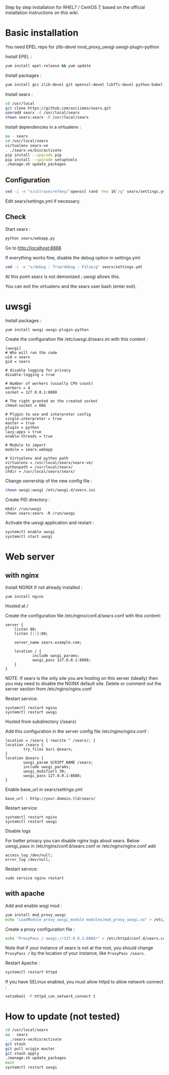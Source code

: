 Step by step installation for RHEL7 / CentOS 7, based on the official installation instructions on this wiki.

# Basic installation

You need EPEL repo for zlib-devel mod_proxy_uwsgi uwsgi-plugin-python

Install EPEL :
```sh
yum install epel-release && yum update
```

Install packages :
```sh
yum install gcc zlib-devel git openssl-devel libffi-devel python-babel python-virtualenv libxslt-devel
```

Install searx :
```sh
cd /usr/local
git clone https://github.com/asciimoo/searx.git
useradd searx -d /usr/local/searx
chown searx:searx -R /usr/local/searx
```

Install dependencies in a virtualenv :
```sh
su - searx
cd /usr/local/searx
virtualenv searx-ve
. ./searx-ve/bin/activate
pip install --upgrade pip
pip install --upgrade setuptools
./manage.sh update_packages
```

## Configuration
```sh
sed -i -e "s/ultrasecretkey/`openssl rand -hex 16`/g" searx/settings.yml
```

Edit searx/settings.yml if necessary.

## Check
Start searx :
```sh
python searx/webapp.py
```
Go to [http://localhost:8888](http://localhost:8888)

If everything works fine, disable the debug option in settings.yml:
```sh
sed -i -e "s/debug : True/debug : False/g" searx/settings.yml
```

At this point searx is not demonized ; uwsgi allows this.

You can exit the virtualenv and the searx user bash (enter exit).

# uwsgi

Install packages :
```sh
yum install uwsgi uwsgi-plugin-python
```

Create the configuration file /etc/uwsgi.d/searx.ini with this content :
```
[uwsgi]
# Who will run the code
uid = searx
gid = searx

# disable logging for privacy
disable-logging = true

# Number of workers (usually CPU count)
workers = 4
socket = 127.0.0.1:8888

# The right granted on the created socket
chmod-socket = 666

# Plugin to use and interpretor config
single-interpreter = true
master = true
plugin = python
lazy-apps = true
enable-threads = true

# Module to import
module = searx.webapp

# Virtualenv and python path
virtualenv = /usr/local/searx/searx-ve/
pythonpath = /usr/local/searx/
chdir = /usr/local/searx/searx/
```

Change ownership of the new config file :
```sh
chown uwsgi:uwsgi /etc/uwsgi.d/searx.ini
```

Create PID directory :
```
mkdir /run/uwsgi
chown searx:searx -R /run/uwsgi
```

Activate the uwsgi application and restart :
```sh
systemctl enable uwsgi
systemctl start uwsgi
```

# Web server

## with nginx
Install NGINX if not already installed :

```
yum install nginx
```

Hosted at /

Create the configuration file /etc/nginx/conf.d/searx.conf with this content:

```
server {
    listen 80;
    listen [::]:80;

    server_name searx.example.com;

    location / {
            include uwsgi_params;
            uwsgi_pass 127.0.0.1:8888;
    }
}
```
NOTE: If searx is the only site you are hosting on this server (ideally) then you may need to disable the NGINX default site. Delete or comment out the server section from /etc/nginx/nginx.conf

Restart service:

```
systemctl restart nginx
systemctl restart uwsgi
```

Hosted from subdirectory (/searx)

Add this configuration in the server config file /etc/nginx/nginx.conf :

```
location = /searx { rewrite ^ /searx/; }
location /searx {
        try_files $uri @searx;
}
location @searx {
        uwsgi_param SCRIPT_NAME /searx;
        include uwsgi_params;
        uwsgi_modifier1 30;
        uwsgi_pass 127.0.0.1:8888;
}
```

Enable base_url in searx/settings.yml

```
base_url : http://your.domain.tld/searx/
```

Restart service:

```
systemctl restart nginx
systemctl restart uwsgi
```

Disable logs

For better privacy you can disable nginx logs about searx.  Below uwsgi_pass in /etc/nginx/conf.d/searx.conf or /etc/nginx/nginx.conf add

```
access_log /dev/null;
error_log /dev/null;
```

Restart service:

```
sudo service nginx restart
```

## with apache 

Add and enable wsgi mod :
```sh
yum install mod_proxy_uwsgi
echo "LoadModule proxy_uwsgi_module modules/mod_proxy_uwsgi.so" > /etc/httpd/conf.modules.d/00-uwsgi.conf
```

Create a proxy configuration file :
```sh
echo "ProxyPass / uwsgi://127.0.0.1:8888/" > /etc/httpd/conf.d/searx.conf
```
Note that if your instance of searx is not at the root, you should change `ProxyPass /` by the location of your instance, like `ProxyPass /searx`.

Restart Apache :
```sh
systemctl restart httpd
```

If you have SELinux enabled, you must allow httpd to allow network connect :
```sh
setsebool -P httpd_can_network_connect 1
```

# How to update (not tested)

```sh
cd /usr/local/searx
su - searx
. ./searx-ve/bin/activate
git stash
git pull origin master
git stash apply
./manage.sh update_packages
exit
systemctl restart uwsgi
```